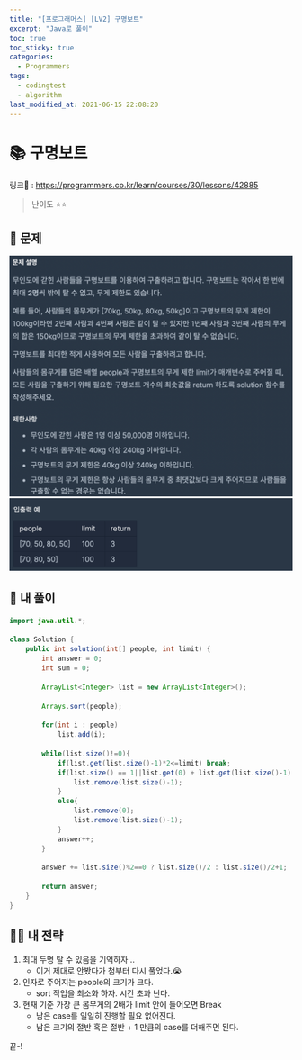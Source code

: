 ```yaml
---
title: "[프로그래머스] [LV2] 구명보트"
excerpt: "Java로 풀이"
toc: true
toc_sticky: true
categories:
  - Programmers
tags:
  - codingtest
  - algorithm
last_modified_at: 2021-06-15 22:08:20
---
```


# 📚 구명보트
  
링크📎 : <https://programmers.co.kr/learn/courses/30/lessons/42885>  
  
>난이도 ⭐️⭐️
  
## 📖 문제    
  
![이미지](/assets/images/Programmers/Lv2/prob28/28-1.png)
![이미지](/assets/images/Programmers/Lv2/prob28/28-2.png)
  
## 📝 내 풀이  
    
```java  
import java.util.*;

class Solution {
    public int solution(int[] people, int limit) {
        int answer = 0;
        int sum = 0;
        
        ArrayList<Integer> list = new ArrayList<Integer>();
        
        Arrays.sort(people);

        for(int i : people)
            list.add(i);
        
        while(list.size()!=0){
            if(list.get(list.size()-1)*2<=limit) break;
            if(list.size() == 1||list.get(0) + list.get(list.size()-1) > limit){
                list.remove(list.size()-1);
            }
            else{
                list.remove(0);
                list.remove(list.size()-1);
            }
            answer++;
        }
        
        answer += list.size()%2==0 ? list.size()/2 : list.size()/2+1;
        
        return answer;
    }
}
```
  
## 👊🏻 내 전략
  
1. 최대 두명 탈 수 있음을 기억하자 ..
   - 이거 제대로 안봤다가 첨부터 다시 풀었다.😭
2. 인자로 주어지는 people의 크기가 크다.
   - sort 작업을 최소화 하자. 시간 초과 난다.
3. 현재 기준 가장 큰 몸무게의 2배가 limit 안에 들어오면 Break
   - 남은 case를 일일히 진행할 필요 없어진다.
   - 남은 크기의 절반 혹은 절반 + 1 만큼의 case를 더해주면 된다.
   
끝-!
